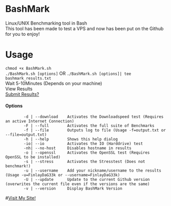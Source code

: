 # BashMark
Linux/UNIX Benchmarking tool in Bash  
This tool has been made to test a VPS and now has been put on the Github for you to enjoy!

# Usage
`chmod +x BashMark.sh`  
`./BashMark.sh [options]` OR `./BashMark.sh [options]| tee bashmark_results.txt`  
Wait 5-10Minutes (Depends on your machine)  
View Results  
[Submit Results?](https://finlaydag33k.nl/da-foramz/forum/projects/bashmark/scores/)

#### Options
`        -d | --download    Activates the Downloadspeed test (Requires an active Internet Connection)`  
`        -F | --full        Activates the full suite of Benchmarks`  
`        -f | --file        Outputs log to file (Usage -f=output.txt or --file=output.txt)`  
`        -h | --help        Shows this help dialog`  
`        -io| --io          Activates the IO (Harddrive) test`  
`        -nh| --no-host     Disables hostname in results`  
`        -o | --openssl     Activates the OpenSSL test (Requires OpenSSL to be installed)`  
`        -s | --stress      Activates the Stresstest (Does not benchmark!)`  
`        -u | --username    Add your nickname/username to the results (Usage -u=FinlayDaG33k or --username=FinlayDaG33k)`  
`        -U | --update      Update to the current Github version (overwrites the current file even if the versions are the same)`  
`        -v | --version     Display BashMark Version`  

#[Visit My Site!](https://finlaydag33k.nl/?mref=FinlaydaG33k)
